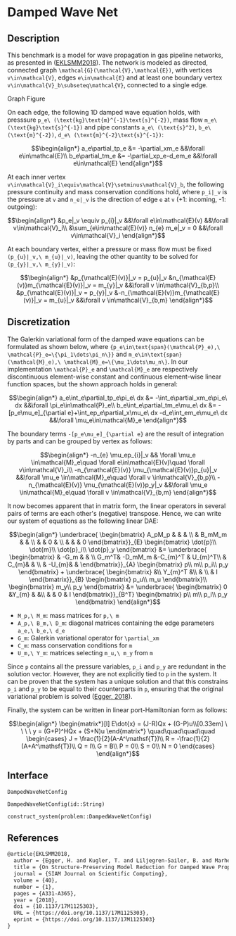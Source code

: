 # Damped Wave Net
## Description
This benchmark is a model for wave propagation in gas pipeline networks, as presented in ([EKLSMM2018](#References)). The network is modeled as directed, connected graph ``\mathcal{G}(\mathcal{V},\mathcal{E})``, with vertices ``v\in\mathcal{V}``, edges ``e\in\mathcal{E}`` and at least one boundary vertex ``v\in\mathcal{V}_b\subseteq\mathcal{V}``, connected to a single edge.

Graph Figure

On each edge, the following 1D damped wave equation holds, with presssure ``p_e\ (\text{kg}\text{m}^{-1}\text{s}^{-2})``, mass flow ``m_e\ (\text{kg}\text{s}^{-1})`` and pipe constants ``a_e\ (\text{s}^2)``, ``b_e\ (\text{m}^{-2})``, ``d_e\ (\text{m}^{-2}\text{s}^{-1})``:
```math
\begin{align*}
	a_e\partial_tp_e &= -\partial_xm_e &&\forall e\in\mathcal{E}\\
	b_e\partial_tm_e &= -\partial_xp_e-d_em_e &&\forall e\in\mathcal{E}
\end{align*}
```
At each inner vertex ``v\in\mathcal{V}_i\equiv\mathcal{V}\setminus\mathcal{V}_b``, the following pressure continuity and mass conservation conditions hold, where ``p_i|_v`` is the pressure at ``v`` and ``n_e|_v`` is the direction of edge ``e`` at ``v`` (+1: incoming, -1: outgoing):
```math
\begin{align*}
	&p_e|_v \equiv p_{i}|_v &&\forall e\in\mathcal{E}(v) &&\forall v\in\mathcal{V}_i\\
	&\sum_{e\in\mathcal{E}(v)} n_{e} m_e|_v = 0 &&\forall v\in\mathcal{V}_i
\end{align*}
```
At each boundary vertex, either a pressure or mass flow must be fixed ``(p_{u}|_v,\ m_{u}|_v)``, leaving the other quantity to be solved for ``(p_{y}|_v,\ m_{y}|_v)``:
```math
\begin{align*}
	&p_{\mathcal{E}(v)}|_v = p_{u}|_v &n_{\mathcal{E}(v)}m_{\mathcal{E}(v)}|_v = m_{y}|_v &&\forall v \in\mathcal{V}_{b,p}\\
	&p_{\mathcal{E}(v)}|_v = p_{y}|_v &-n_{\mathcal{E}(v)}m_{\mathcal{E}(v)}|_v = m_{u}|_v &&\forall v \in\mathcal{V}_{b,m}
\end{align*}
```
## Discretization
The Galerkin variational form of the damped wave equations can be formulated as shown below, where ``{p_e\in\text{span}(\mathcal{P}_e),\ \mathcal{P}_e=\{\pi_1\dots\pi_n\}}`` and ``m_e\in\text{span}(\mathcal{M}_e),\ \mathcal{M}_e=\{\mu_1\dots\mu_n\}``. In our implementation ``\mathcal{P}_e`` and ``\mathcal{M}_e`` are respectively discontinuous element-wise constant and continuous element-wise linear function spaces, but the shown approach holds in general:
```math
\begin{align*}
	a_e\int_e\partial_tp_e\pi_e\ dx &= -\int_e\partial_xm_e\pi_e\ dx &&\forall \pi_e\in\mathcal{P}_e\\
	b_e\int_e\partial_tm_e\mu_e\ dx &= -[p_e\mu_e]_{\partial e}+\int_ep_e\partial_x\mu_e\ dx -d_e\int_em_e\mu_e\ dx &&\forall \mu_e\in\mathcal{M}_e
\end{align*}
```
The boundary terms ``-[p_e\mu_e]_{\partial e}`` are the result of integration by parts and can be grouped by vertex as follows:
```math
\begin{align*}
	-n_{e} \mu_ep_{i}|_v && \forall \mu_e \in\mathcal{M}_e\quad \forall e\in\mathcal{E}(v)\quad \forall v\in\mathcal{V}_i\\
	-n_{\mathcal{E}(v)} \mu_{\mathcal{E}(v)}p_{u}|_v &&\forall \mu_e \in\mathcal{M}_e\quad \forall v \in\mathcal{V}_{b,p}\\
	-n_{\mathcal{E}(v)} \mu_{\mathcal{E}(v)}p_y|_v &&\forall \mu_e \in\mathcal{M}_e\quad \forall v \in\mathcal{V}_{b,m}
\end{align*}
```
It now becomes apparent that in matrix form, the linear operators in several pairs of terms are each other's (negative) transpose. Hence, we can write our system of equations as the following linear DAE:
```math
\begin{align*}
    \underbrace{
    \begin{bmatrix}
        A_pM_p & & & \\
        & B_mM_m & & \\
        & & 0 & \\
        & & & 0
    \end{bmatrix}}_{E}
    \begin{bmatrix}
        \dot{p}\\
        \dot{m}\\
        \dot{p}_i\\
        \dot{p}_y
    \end{bmatrix} &=
    \underbrace{
    \begin{bmatrix}
        & -G_m & & \\
        G_m^T& -D_mM_m &-C_{m}^T & U_{m}^T\\
        & C_{m}& & \\
        & -U_{m}& &
    \end{bmatrix}}_{A}
    \begin{bmatrix}
        p\\
        m\\
        p_i\\
        p_y
    \end{bmatrix} +
    \underbrace{
    \begin{bmatrix}
         &\\
        Y_{m}^T &\\
        &  \\
        & I
    \end{bmatrix}}_{B}
    \begin{bmatrix}
        p_u\\
        m_u
    \end{bmatrix}\\
    \begin{bmatrix}
        m_y\\
        p_y
    \end{bmatrix} &=
    \underbrace{
    \begin{bmatrix}
        0  &Y_{m} & &\\
        & & 0  & I
    \end{bmatrix}}_{B^T} 
    \begin{bmatrix}
        p\\
        m\\
        p_i\\
        p_y
    \end{bmatrix}
\end{align*}
```
- ``M_p,\ M_m``: mass matrices for ``p,\ m``
- ``A_p,\ B_m,\ D_m``: diagonal matrices containing the edge parameters ``a_e,\ b_e,\ d_e``
- ``G_m``: Galerkin variational operator for ``\partial_xm``
- ``C_m``: mass conservation conditions for ``m``
- ``U_m,\ Y_m``: matrices selecting ``m_u,\ m_y`` from ``m``

Since ``p`` contains all the pressure variables, ``p_i`` and ``p_y`` are redundant in the solution vector. However, they are not explicitly tied to ``p`` in the system. It can be proven that the system has a unique solution and that this constrains ``p_i`` and ``p_y`` to be equal to their counterparts in ``p``, ensuring that the original variational problem is solved ([Egger, 2018](#References)).

Finally, the system can be written in linear port-Hamiltonian form as follows:
```math
\begin{align*}
    \begin{matrix*}[l]
        E\dot{x} = (J-R)Qx + (G-P)u\\[0.33em]
        \ \ \ \ y = (G+P)^HQx + (S+N)u
    \end{matrix*} \quad\quad\quad\quad
    \begin{cases}
        J = \frac{1}{2}(A-A^\mathsf{T})\\
        R = -\frac{1}{2}(A+A^\mathsf{T})\\
        Q = I\\
        G = B\\
        P = 0\\
        S = 0\\
        N = 0
    \end{cases}
\end{align*}
```
## Interface
```@docs
DampedWaveNetConfig
```
```@docs
DampedWaveNetConfig(id::String)
```
```@docs
construct_system(problem::DampedWaveNetConfig)
```
## References
```LaTeX
@article{EKLSMM2018,
  author = {Egger, H. and Kugler, T. and Liljegren-Sailer, B. and Marheineke, N. and Mehrmann, V.},
  title = {On Structure-Preserving Model Reduction for Damped Wave Propagation in Transport Networks},
  journal = {SIAM Journal on Scientific Computing},
  volume = {40},
  number = {1},
  pages = {A331-A365},
  year = {2018},
  doi = {10.1137/17M1125303},
  URL = {https://doi.org/10.1137/17M1125303},
  eprint = {https://doi.org/10.1137/17M1125303}
}
```